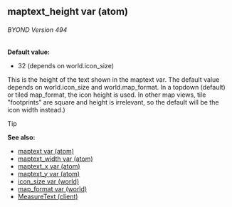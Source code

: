 ## maptext_height var (atom) 
###### BYOND Version 494

**Default value:**
+   32 (depends on world.icon_size)


This is the height of the text shown in the maptext var. The
default value depends on world.icon_size and world.map_format. In a
topdown (default) or tiled map_format, the icon height is used. In other
map views, tile "footprints" are square and height is irrelevant, so
the default will be the icon width instead.)

> [!TIP] 
> **See also:**
> +   [maptext var (atom)](/ref/atom/var/maptext.md) 
> +   [maptext_width var (atom)](/ref/atom/var/maptext_width.md) 
> +   [maptext_x var (atom)](/ref/atom/var/maptext_x.md) 
> +   [maptext_y var (atom)](/ref/atom/var/maptext_y.md) 
> +   [icon_size var (world)](/ref/world/var/icon_size.md) 
> +   [map_format var (world)](/ref/world/var/map_format.md) 
> +   [MeasureText (client)](ref/client/proc/MeasureText.md) 
